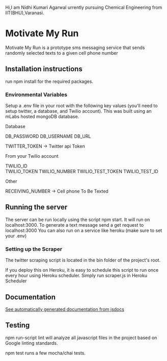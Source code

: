 Hi,I am Nidhi Kumari Agarwal urrently pursuing Chemical Engineering from IIT(BHU),Varanasi.


# Motivate My Run

Motivate My Run is a prototype sms messaging service that sends randomly selected texts to a given cell phone number

## Installation instructions

run npm install for the required packages.

### Environmental Variables

Setup a .env file in your root with the following key values (you'll need to setup twitter, a database, and Twilio account). This was built using an mLabs hosted mongoDB database.

Database

DB_PASSWORD 
DB_USERNAME
DB_URL 

TWITTER_TOKEN -> Twitter api Token 

From your Twilio account

TWILIO_ID  
TWILIO_TOKEN 
TWILIO_NUMBER 
TWILIO_TEST_TOKEN 
TWILIO_TEST_ID

Other

RECEIVING_NUMBER -> Cell phone To Be Texted

## Running the server 

The server can be run locally using the script npm start.
It will run on localhost:3000.
To generate a text message send a get request to localhost:3000
You can also run on a service like heroku (make sure to set your .env)

### Setting up the Scraper 

The twitter scraping script is located in the bin folder of the project's root.

If you deploy this on Heroku, it is easy to schedule this script to run once every hour using Heroku scheduler. Simply run scraper.js in Heroku Scheduler

## Documentation

[See automatically generated documentation from jsdocs](https://jonathanwmaddison.github.io/MotivateMyRun/documentation/global.html)

## Testing

npm run-script lint will analyze all javascript files in the project based on Google linting standards.

npm test runs a few mocha/chai tests.
